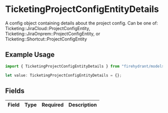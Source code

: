# TicketingProjectConfigEntityDetails

A config object containing details about the project config. Can be one of: Ticketing::JiraCloud::ProjectConfigEntity, Ticketing::JiraOnprem::ProjectConfigEntity, or Ticketing::Shortcut::ProjectConfigEntity

## Example Usage

```typescript
import { TicketingProjectConfigEntityDetails } from "firehydrant/models/components";

let value: TicketingProjectConfigEntityDetails = {};
```

## Fields

| Field       | Type        | Required    | Description |
| ----------- | ----------- | ----------- | ----------- |